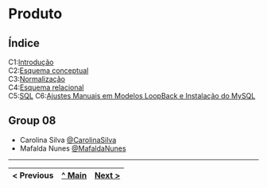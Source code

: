 # Produto

## Índice

C1:[Introdução](p01.md)  
C2:[Esquema conceptual](p02.md)  
C3:[Normalização](p03.md)  
C4:[Esquema relacional](p04.md)  
C5:[SQL](p05.md)
C6:[Ajustes Manuais em Modelos LoopBack e Instalação do MySQL](p06.md)

## Group 08

* Carolina Silva [@CarolinaSilva](https://github.com/carolinalimasantosilva)
* Mafalda Nunes [@MafaldaNunes](https://github.com/Mafas-07)

---
< Previous | [^ Main](/../../) | [Next >](p01.md)
:--- | :---: | ---:
